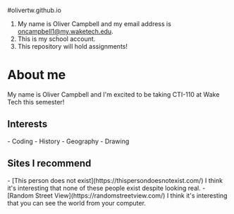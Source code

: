 

#olivertw.github.io
1. My name is Oliver Campbell and my email address is oncampbell1@my.waketech.edu.
2. This is my school account.
3. This repository will hold assignments!

<h1>About me</h1>
My name is Oliver Campbell and I'm excited to be taking CTI-110 at Wake Tech this semester!

<h2>Interests</h2>
- Coding
- History
- Geography
- Drawing
<h2>Sites I recommend</h2>
- [This person does not exist](https://thispersondoesnotexist.com/) I think it's interesting that none of these people exist despite looking real.
- [Random Street View](https://randomstreetview.com/) I think it's interesting that you can see the world from your computer. 
